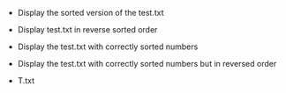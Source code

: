 - Display the sorted version of the test.txt

- Display test.txt in reverse sorted order

- Display the test.txt with correctly sorted numbers

- Display the test.txt with correctly sorted numbers but in reversed order

- T.txt
